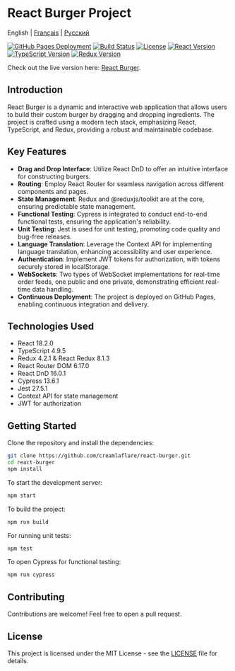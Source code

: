 # React Burger Project

English | [Français](README.fr.md) | [Русский](README.ru.md)

[![GitHub Pages Deployment](https://img.shields.io/badge/deploy-GitHub%20Pages-green.svg)](https://antonkazachenko.github.io/react-burger)
[![Build Status](https://img.shields.io/badge/build-passing-brightgreen.svg)](https://antonkazachenko.github.io/react-burger)
[![License](https://img.shields.io/badge/license-MIT-blue.svg)](LICENSE)
[![React Version](https://img.shields.io/badge/react-18.2.0-blue.svg)](https://reactjs.org/)
[![TypeScript Version](https://img.shields.io/badge/typescript-4.9.5-blue.svg)](https://www.typescriptlang.org/)
[![Redux Version](https://img.shields.io/badge/redux-4.2.1-blue.svg)](https://redux.js.org/)

Check out the live version here: [React Burger](https://antonkazachenko.github.io/react-burger).

## Introduction

React Burger is a dynamic and interactive web application that allows users to build their custom burger by dragging and dropping ingredients. The project is crafted using a modern tech stack, emphasizing React, TypeScript, and Redux, providing a robust and maintainable codebase.

## Key Features

- **Drag and Drop Interface**: Utilize React DnD to offer an intuitive interface for constructing burgers.
- **Routing**: Employ React Router for seamless navigation across different components and pages.
- **State Management**: Redux and @reduxjs/toolkit are at the core, ensuring predictable state management.
- **Functional Testing**: Cypress is integrated to conduct end-to-end functional tests, ensuring the application's reliability.
- **Unit Testing**: Jest is used for unit testing, promoting code quality and bug-free releases.
- **Language Translation**: Leverage the Context API for implementing language translation, enhancing accessibility and user experience.
- **Authentication**: Implement JWT tokens for authorization, with tokens securely stored in localStorage.
- **WebSockets**: Two types of WebSocket implementations for real-time order feeds, one public and one private, demonstrating efficient real-time data handling.
- **Continuous Deployment**: The project is deployed on GitHub Pages, enabling continuous integration and delivery.

## Technologies Used

- React 18.2.0
- TypeScript 4.9.5
- Redux 4.2.1 & React Redux 8.1.3
- React Router DOM 6.17.0
- React DnD 16.0.1
- Cypress 13.6.1
- Jest 27.5.1
- Context API for state management
- JWT for authorization

## Getting Started

Clone the repository and install the dependencies:

```bash
git clone https://github.com/creamlaflare/react-burger.git
cd react-burger
npm install
```

To start the development server:
```bash
npm start
```
To build the project:
```bash
npm run build
```
For running unit tests:
```bash
npm test
```
To open Cypress for functional testing:
```bash
npm run cypress
```

## Contributing
Contributions are welcome! Feel free to open a pull request.

## License
This project is licensed under the MIT License - see the [LICENSE](LICENSE) file for details.

